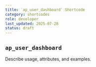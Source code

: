 ```yaml
---
title: `ap_user_dashboard` Shortcode
category: shortcodes
role: developer
last_updated: 2025-07-28
status: draft
---
```


## `ap_user_dashboard`

Describe usage, attributes, and examples.
